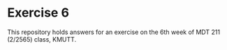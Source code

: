 # Exercise 6
This repository holds answers for an exercise on the 6th week of MDT 211 (2/2565) class, KMUTT.
